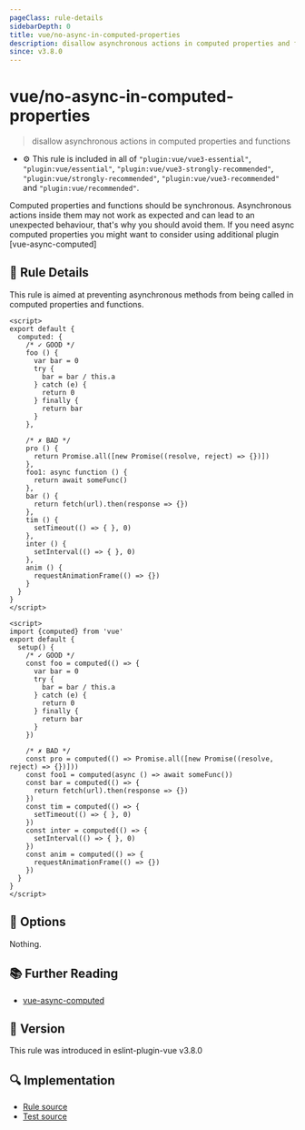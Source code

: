 ```yaml
---
pageClass: rule-details
sidebarDepth: 0
title: vue/no-async-in-computed-properties
description: disallow asynchronous actions in computed properties and functions
since: v3.8.0
---
```

# vue/no-async-in-computed-properties

> disallow asynchronous actions in computed properties and functions

- :gear: This rule is included in all of `"plugin:vue/vue3-essential"`, `"plugin:vue/essential"`, `"plugin:vue/vue3-strongly-recommended"`, `"plugin:vue/strongly-recommended"`, `"plugin:vue/vue3-recommended"` and `"plugin:vue/recommended"`.

Computed properties and functions should be synchronous. Asynchronous actions inside them may not work as expected and can lead to an unexpected behaviour, that's why you should avoid them.
If you need async computed properties you might want to consider using additional plugin [vue-async-computed]

## :book: Rule Details

This rule is aimed at preventing asynchronous methods from being called in computed properties and functions.

<eslint-code-block :rules="{'vue/no-async-in-computed-properties': ['error']}">

```vue
<script>
export default {
  computed: {
    /* ✓ GOOD */
    foo () {
      var bar = 0
      try {
        bar = bar / this.a
      } catch (e) {
        return 0
      } finally {
        return bar
      }
    },

    /* ✗ BAD */
    pro () {
      return Promise.all([new Promise((resolve, reject) => {})])
    },
    foo1: async function () {
      return await someFunc()
    },
    bar () {
      return fetch(url).then(response => {})
    },
    tim () {
      setTimeout(() => { }, 0)
    },
    inter () {
      setInterval(() => { }, 0)
    },
    anim () {
      requestAnimationFrame(() => {})
    }
  }
}
</script>
```

</eslint-code-block>

<eslint-code-block :rules="{'vue/no-async-in-computed-properties': ['error']}">

```vue
<script>
import {computed} from 'vue'
export default {
  setup() {
    /* ✓ GOOD */
    const foo = computed(() => {
      var bar = 0
      try {
        bar = bar / this.a
      } catch (e) {
        return 0
      } finally {
        return bar
      }
    })

    /* ✗ BAD */
    const pro = computed(() => Promise.all([new Promise((resolve, reject) => {})]))
    const foo1 = computed(async () => await someFunc())
    const bar = computed(() => {
      return fetch(url).then(response => {})
    })
    const tim = computed(() => {
      setTimeout(() => { }, 0)
    })
    const inter = computed(() => {
      setInterval(() => { }, 0)
    })
    const anim = computed(() => {
      requestAnimationFrame(() => {})
    })
  }
}
</script>
```

</eslint-code-block>

## :wrench: Options

Nothing.

## :books: Further Reading

- [vue-async-computed](https://github.com/foxbenjaminfox/vue-async-computed)

## :rocket: Version

This rule was introduced in eslint-plugin-vue v3.8.0

## :mag: Implementation

- [Rule source](https://github.com/vuejs/eslint-plugin-vue/blob/master/lib/rules/no-async-in-computed-properties.js)
- [Test source](https://github.com/vuejs/eslint-plugin-vue/blob/master/tests/lib/rules/no-async-in-computed-properties.js)
